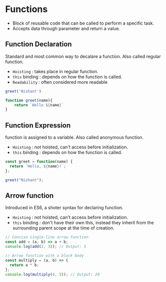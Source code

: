 # Functions
- Block of reusable code that can be called to perform a specific task.
- Accepts data through parameter and return a value.


## Function Declaration
Standard and most common way to decalare a function. Also called regular function.
- `Hoisting` : takes place in regular function.
- `this` binding : depends on how the function is called.
- `Readability` : often considered more readable
```js
greet('Nishant')

function greet(name){
    return `Hello ${name}`
}
```

## Function Expression
function is assigned to a variable. Also called anonymous function.
- `Hoisting` : not hoisted, can't access before initialization.
- `this` binding : depends on how the function is called.
```js
const greet = function(name) {
  return `Hello, ${name}!`;
};

greet("Nishant");
```

## Arrow function
Introduced in ES6, a shoter syntax for declaring function.
- `Hoisting` : not hoisted, can't access before initialization.
- `this` binding : don't have their own this, instead they inherit from the surrounding parent scope at the time of creation.
```js
// Concise single-line arrow function
const add = (a, b) => a + b;
console.log(add(2, 3)); // Output: 5

// Arrow function with a block body
const multiply = (a, b) => {
  return a * b;
};
console.log(multiply(4, 5)); // Output: 20
```

